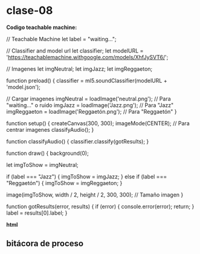 # clase-08

**Codigo teachable machine:**

// Teachable Machine
let label = "waiting...";

// Classifier and model url
let classifier;
let modelURL = 'https://teachablemachine.withgoogle.com/models/XhfJySVT6/';

// Imagenes
let imgNeutral;
let imgJazz;
let imgReggaeton;

function preload() {
  classifier = ml5.soundClassifier(modelURL + 'model.json');
  
  // Cargar imagenes
  imgNeutral = loadImage('neutral.png');       // Para "waiting..." o ruido
  imgJazz = loadImage('Jazz.png');             // Para "Jazz"
  imgReggaeton = loadImage('Reggaetón.png');   // Para "Reggaetón"
}

function setup() {
  createCanvas(300, 300);
  imageMode(CENTER); // Para centrar imagenes
  classifyAudio();
}

function classifyAudio() {
  classifier.classify(gotResults);
}

function draw() {
  background(0);

  let imgToShow = imgNeutral;

  if (label === "Jazz") {
    imgToShow = imgJazz;
  } else if (label === "Reggaetón") {
    imgToShow = imgReggaeton;
  }

  image(imgToShow, width / 2, height / 2, 300, 300); // Tamaño imagen
}

function gotResults(error, results) {
  if (error) {
    console.error(error);
    return;
  }
  label = results[0].label;
}


**html** 

<!DOCTYPE html>
<html>

<head>
  <script src="https://cdnjs.cloudflare.com/ajax/libs/p5.js/0.9.0/p5.js"></script>
  <script src="https://cdnjs.cloudflare.com/ajax/libs/p5.js/0.9.0/addons/p5.dom.min.js"></script>
  <script src="https://cdnjs.cloudflare.com/ajax/libs/p5.js/0.9.0/addons/p5.sound.min.js"></script>
  
  <script src="https://unpkg.com/ml5@0.4.2/dist/ml5.min.js"></script>
  
  <link rel="stylesheet" type="text/css" href="style.css">
  <meta charset="utf-8" />

</head>

<body>
  <script src="sketch.js"></script>
</body>

</html>

## bitácora de proceso
